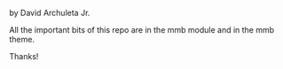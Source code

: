 by David Archuleta Jr.

All the important bits of this repo are in the mmb module and in the mmb theme.

Thanks!